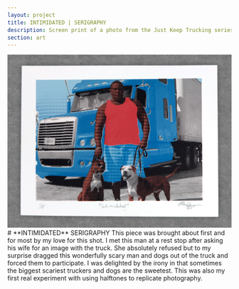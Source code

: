 ```yaml
---
layout: project
title: INTIMIDATED | SERIGRAPHY
description: Screen print of a photo from the Just Keep Trucking series.
section: art
---
```


<div class="half-tile"><a class="max" rel="group" href="intimidated.jpg" ><img src="intimidated.jpg" alt=" "/></a></div>

<div class="half-text" markdown="1">
# **INTIMIDATED** SERIGRAPHY
This piece was brought about first and for most by my love for this shot. I met this man at a rest stop after asking his wife for an image with the truck. She absolutely refused but to my surprise dragged this wonderfully scary man and dogs out of the truck and forced them to participate. I was delighted by the irony in that sometimes the biggest scariest truckers and dogs are the sweetest. This was also my first real experiment with using halftones to replicate photography.
</div>
